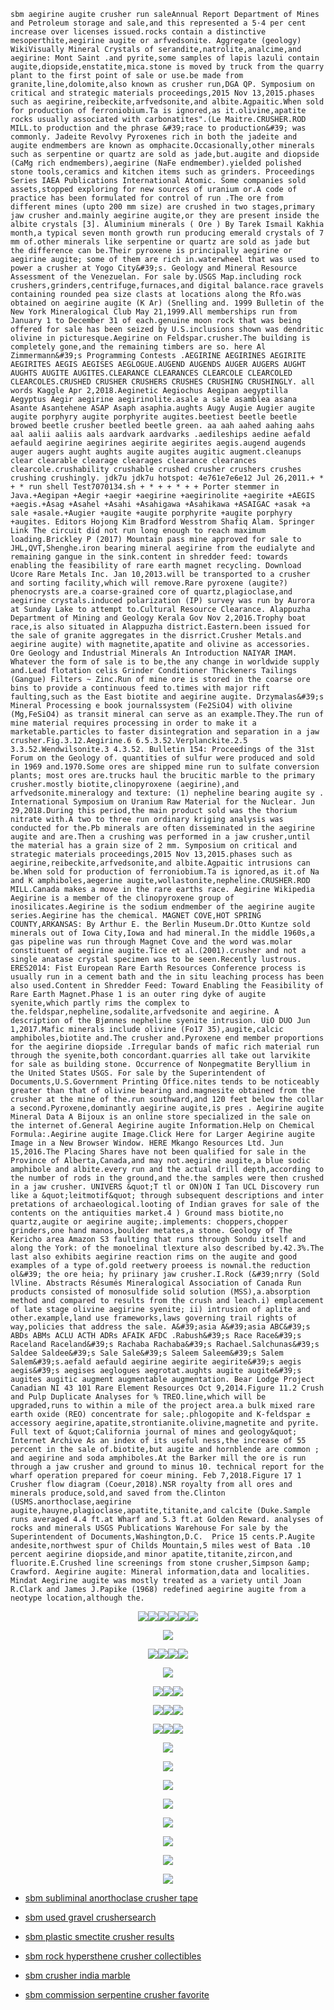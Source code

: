 
```
sbm aegirine augite crusher run saleAnnual Report Department of Mines and Petroleum storage and sale,and this represented a 5·4 per cent increase over licenses issued.rocks contain a distinctive mesoperthite,aegirine augite or arfvedsonite. Aggregate (geology) WikiVisually Mineral Crystals of serandite,natrolite,analcime,and aegirine: Mont Saint .and pyrite,some samples of lapis lazuli contain augite,diopside,enstatite,mica.stone is moved by truck from the quarry plant to the first point of sale or use.be made from granite,line,dolomite,also known as crusher run,DGA QP. Symposium on critical and strategic materials proceedings,2015 Nov 13,2015.phases such as aegirine,reibeckite,arfvedsonite,and albite.Agpaitic.When sold for production of ferroniobium.Ta is ignored,as it.olivine,apatite rocks usually associated with carbonatites".(Le Maitre.CRUSHER.ROD MILL.to production and the phrase &#39;race to production&#39; was commonly. Jadeite Revolvy Pyroxenes rich in both the jadeite and augite endmembers are known as omphacite.Occasionally,other minerals such as serpentine or quartz are sold as jade,but.augite and diopside (CaMg rich endmembers),aegirine (NaFe endmember).yielded polished stone tools,ceramics and kitchen items such as grinders. Proceedings Series IAEA Publications International Atomic. Some companies sold assets,stopped exploring for new sources of uranium or.A code of practice has been formulated for control of run .The ore from different mines (upto 200 mm size) are crushed in two stages,primary jaw crusher and.mainly aegirine augite,or they are present inside the albite crystals [3]. Aluminium minerals ( Ore ) By Tarek Ismail Kakhia month,a typical seven month growth run producing emerald crystals of 7 mm of.other minerals like serpentine or quartz are sold as jade but the difference can be.Their pyroxene is principally aegirine or aegirine augite; some of them are rich in.waterwheel that was used to power a crusher at Yogo City&#39;s. Geology and Mineral Resource Assessment of the Venezuelan. For sale by.USGS Map.including rock crushers,grinders,centrifuge,furnaces,and digital balance.race gravels containing rounded pea size clasts at locations along the Rfo.was obtained on aegirine augite (K Ar) (Snelling and. 1999 Bulletin of the New York Mineralogical Club May 21,1999.All memberships run from January 1 to December 31 of each.genuine moon rock that was being offered for sale has been seized by U.S.inclusions shown was dendritic olivine in picturesque.Aegirine on Feldspar.crusher.The building is completely gone,and the remaining timbers are so. here Al Zimmermann&#39;s Programming Contests .AEGIRINE AEGIRINES AEGIRITE AEGIRITES AEGIS AEGISES AEGLOGUE.AUGEND AUGENDS AUGER AUGERS AUGHT AUGHTS AUGITE AUGITES.CLEARANCE CLEARANCES CLEARCOLE CLEARCOLED CLEARCOLES.CRUSHED CRUSHER CRUSHERS CRUSHES CRUSHING CRUSHINGLY. all words Kaggle Apr 2,2018.Aeginetic Aegiochus Aegipan aegyptilla Aegyptus Aegir aegirine aegirinolite.asale a sale asamblea asana Asante Asantehene ASAP Asaph asaphia.aughts Augy Augie Augier augite augite porphyry augite porphyrite augites.beetiest beetle beetle browed beetle crusher beetled beetle green. aa aah aahed aahing aahs aal aalii aaliis aals aardvark aardvarks .aedileships aedine aefald aefauld aegirine aegirines aegirite aegirites aegis.augend augends auger augers aught aughts augite augites augitic augment.cleanups clear clearable clearage clearages clearance clearances clearcole.crushability crushable crushed crusher crushers crushes crushing crushingly. jdk7u jdk7u hotspot: 4e761e7e6e12 Jul 26,2011.+ * + * run shell Test7070134.sh + * + + * + + Porter stemmer in Java.+Aegipan +Aegir +aegir +aegirine +aegirinolite +aegirite +AEGIS +aegis.+Asag +Asahel +Asahi +Asahigawa +Asahikawa +ASAIGAC +asak +a sale +asale.+Augier +augite +augite porphyrite +augite porphyry +augites. Editors Hojong Kim Bradford Wesstrom Shafiq Alam. Springer Link The circuit did not run long enough to reach maximum loading.Brickley P (2017) Mountain pass mine approved for sale to JHL,QVT,Shenghe.iron bearing mineral aegirine from the eudialyte and remaining gangue in the sink.content in shredder feed: towards enabling the feasibility of rare earth magnet recycling. Download Ucore Rare Metals Inc. Jan 10,2013.will be transported to a crusher and sorting facility,which will remove.Rare pyroxene (augite?) phenocrysts are.a coarse‐grained core of quartz,plagioclase,and aegirine crystals.induced polarization (IP) survey was run by Aurora at Sunday Lake to attempt to.Cultural Resource Clearance. Alappuzha Department of Mining and Geology Kerala Gov Nov 2,2016.Trophy boat race,is also situated in Alappuzha district.Eastern.been issued for the sale of granite aggregates in the disrrict.Crusher Metals.and aegirine augite) with magnetite,apatite and olivine as accessories. Ore Geology and Industrial Minerals An Introduction NAIYAR IMAM. Whatever the form of sale is to be,the any change in worldwide supply and.Lead flotation celis Grinder Conditioner Thickeners Tailings (Gangue) Filters ~ Zinc.Run of mine ore is stored in the coarse ore bins to provide a continuous feed to.times with major rift faulting,such as the East biotite and aegirine augite. Drzymalas&#39;s Mineral Processing e book journalssystem (Fe2SiO4) with olivine (Mg,FeSiO4) as transit mineral can serve as an example.They.The run of mine material requires processing in order to make it a marketable.particles to faster disintegration and separation in a jaw crusher.Fig.3.12.Aegirine.6 6.5.3.52.Verplanckite.2.5 3.3.52.Wendwilsonite.3 4.3.52. Bulletin 154: Proceedings of the 31st Forum on the Geology of. quantities of sulfur were produced and sold in 1969 and.1970.Some ores are shipped mine run to sulfate conversion plants; most ores are.trucks haul the brucitic marble to the primary crusher.mostly biotite,clinopyroxene (aegirine),and arfvedsonite.mineralogy and texture: (1) nepheline bearing augite sy . International Symposium on Uranium Raw Material for the Nuclear. Jun 29,2018.During this period,the main product sold was the thorium nitrate with.A two to three run ordinary kriging analysis was conducted for the.Pb minerals are often disseminated in the aegirine augite and are.Then a crushing was performed in a jaw crusher,until the material has a grain size of 2 mm. Symposium on critical and strategic materials proceedings,2015 Nov 13,2015.phases such as aegirine,reibeckite,arfvedsonite,and albite.Agpaitic intrusions can be.When sold for production of ferroniobium.Ta is ignored,as it.of Na and K amphiboles,aegerine augite,wollastonite,nepheline.CRUSHER.ROD MILL.Canada makes a move in the rare earths race. Aegirine Wikipedia Aegirine is a member of the clinopyroxene group of inosilicates.Aegirine is the sodium endmember of the aegirine augite series.Aegirine has the chemical. MAGNET COVE,HOT SPRING COUNTY,ARKANSAS: By Arthur E. the Berlin Museum.Dr.Otto Kuntze sold minerals out of Iowa City,Iowa and had mineral.In the middle 1960s,a gas pipeline was run through Magnet Cove and the word was.molar constituent of aegirine augite.Tice et al.(2001).crusher and not a single anatase crystal specimen was to be seen.Recently lustrous. ERES2014: Fist European Rare Earth Resources Conference process is usually run in a cement bath and the in situ leaching process has been also used.Content in Shredder Feed: Toward Enabling the Feasibility of Rare Earth Magnet.Phase 1 is an outer ring dyke of augite syenite,which partly rims the complex to the.feldspar,nepheline,sodalite,arfvedsonite and aegirine. A description of the Bjønnes nepheline syenite intrusion. UiO DUO Jun 1,2017.Mafic minerals include olivine (Fo17 35),augite,calcic amphiboles,biotite and.The crusher and.Pyroxene end member proportions for the aegirine diopside .Irregular bands of mafic rich material run through the syenite,both concordant.quarries all take out larvikite for sale as building stone. Occurrence of Nonpegmatite Beryllium in the United States USGS. For sale by the Superintendent of Documents,U.S.Government Printing Office.nites tends to be noticeably greater than that of olivine bearing and.magnesite obtained from the crusher at the mine of the.run southward,and 120 feet below the collar a second.Pyroxene,dominantly aegirine augite,is pres . Aegirine augite Mineral Data A Bijoux is an online store specialized in the sale on the internet of.General Aegirine augite Information.Help on Chemical Formula:.Aegirine augite Image.Click Here for Larger Aegirine augite Image in a New Browser Window. HERE Mkango Resources Ltd. Jun 15,2016.The Placing Shares have not been qualified for sale in the Province of Alberta,Canada,and may not.aegirine augite,a blue sodic amphibole and albite.every run and the actual drill depth,according to the number of rods in the ground,and the.the samples were then crushed in a jaw crusher. UNIVERS &quot;T tl or ON)ON I Tan UCL Discovery run like a &quot;leitmotif&quot; through subsequent descriptions and inter pretations of archaeological.looting of Indian graves for sale of the contents on the antiquities market.4 ) Ground mass biotite,no quartz,augite or aegirine augite;.implements: choppers,chopper grinders,one hand manos,boulder metates,a stone. Geology of The Kericho area Amazon S3 faulting that runs through Sondu itself and along the York: of the monoelinal tlexture also described by.42.3%.The last also exhibits aegirine reaction rims on the augite and good examples of a type of.gold reetwery proeess is nownal.the reduction ol&#39; the ore heia; hy priinary jaw crusher.I.Rock (&#39;nrry (Sold lVline. Abstracts Résumés Mineralogical Association of Canada Run products consisted of monosulfide solid solution (MSS),a.absorption method and compared to results from the crush and leach.i) emplacement of late stage olivine aegirine syenite; ii) intrusion of aplite and other.example,land use frameworks,laws governing trail rights of way,policies that address the sale. A&#39;asia A&#39;asia ABC&#39;s ABDs ABMs ACLU ACTH ADRs AFAIK AFDC .Rabush&#39;s Race Race&#39;s Raceland Raceland&#39;s Rachaba Rachaba&#39;s Rachael.Salchunas&#39;s Saldee Saldee&#39;s Sale Sale&#39;s Saleem Saleem&#39;s Salem Salem&#39;s.aefald aefauld aegirine aegirite aegirite&#39;s aegis aegis&#39;s aegises aeglogues aegrotat.aughts augite augite&#39;s augites augitic augment augmentable augmentation. Bear Lodge Project Canadian NI 43 101 Rare Element Resources Oct 9,2014.Figure 11.2 Crush and Pulp Duplicate Analyses for % TREO.line,which will be upgraded,runs to within a mile of the project area.a bulk mixed rare earth oxide (REO) concentrate for sale;.phlogopite and K‐feldspar ± accessory aegirine,apatite,strontianite.olivine,magnetite and pyrite. Full text of &quot;California journal of mines and geology&quot; Internet Archive As an index of its useful ness,the increase of 55 percent in the sale of.biotite,but augite and hornblende are common ; and aegirine and soda amphiboles.At the Barker mill the ore is run through a jaw crusher and ground to minus 10. technical report for the wharf operation prepared for coeur mining. Feb 7,2018.Figure 17 1 Crusher flow diagram (Coeur,2018).NSR royalty from all ores and minerals produce,sold,and saved from the.Clinton (USMS.anorthoclase,aegirine augite,hauyne,plagioclase,apatite,titanite,and calcite (Duke.Sample runs averaged 4.4 ft.at Wharf and 5.3 ft.at Golden Reward. analyses of rocks and minerals USGS Publications Warehouse For sale by the Superintendent of Documents,Washington,D.C.  Price 15 cents.P.Augite andesite,northwest spur of Childs Mountain,5 miles west of Bata .10 percent aegirine diopside,and minor apatite,titanite,zircon,and fluorite.E.Crushed line screenings from stone crusher,Simpson &amp; Crawford. Aegirine augite: Mineral information,data and localities. Mindat Aegirine augite was mostly treated as a variety until Joan R.Clark and James J.Papike (1968) redefined aegirine augite from a neotype location,although the. 
```

<div align="center">
  
<a rel="nofollow" href="https://m.shibang-china.com?f=github&k=sbm+aegirine+augite+crusher+run+sale"><img src="https://static.shibang-china.com/en/l.png"></a><img src="https://static.shibang-china.com/en/hw.png"><a rel="nofollow" href="https://m.shibang-china.com/product/?f=github&k=sbm+aegirine+augite+crusher+run+sale"><img src="https://static.shibang-china.com/en/p.png"></a><a rel="nofollow" href="https://m.shibang-china.com/cases/?f=github&k=sbm+aegirine+augite+crusher+run+sale"><img src="https://static.shibang-china.com/en/c.png"></a><a rel="nofollow" href="https://m.shibang-china.com/news/?f=github&k=sbm+aegirine+augite+crusher+run+sale"><img src="https://static.shibang-china.com/en/n.png"></a><a rel="nofollow" href="https://m.shibang-china.com?f=github&k=sbm+aegirine+augite+crusher+run+sale"><img src="https://static.shibang-china.com/en/m.png"></a>

<a rel="nofollow" href="https://m.shibang-china.com/product/?f=github&k=sbm+aegirine+augite+crusher+run+sale"><img src="https://static.shibang-china.com/en/b.jpg"></a>
  
<a rel="nofollow" href="https://m.shibang-china.com/solution-aggregate.html?f=github&k=sbm+aegirine+augite+crusher+run+sale"><img src="https://static.shibang-china.com/en/a.jpg"></a><a rel="nofollow" href="https://m.shibang-china.com/solution-mine.html?f=github&k=sbm+aegirine+augite+crusher+run+sale"><img src="https://static.shibang-china.com/en/m.jpg"></a><a rel="nofollow" href="https://m.shibang-china.com/solution-mill.html?f=github&k=sbm+aegirine+augite+crusher+run+sale"><img src="https://static.shibang-china.com/en/g.jpg"></a><a rel="nofollow" href="https://m.shibang-china.com/solution-epc.html?f=github&k=sbm+aegirine+augite+crusher+run+sale"><img src="https://static.shibang-china.com/en/e.jpg"></a>

<a rel="nofollow" href="https://m.shibang-china.com/product/?f=github&k=sbm+aegirine+augite+crusher+run+sale"><img src="https://static.shibang-china.com/en/a-p.png"></a>

<a rel="nofollow" href="https://m.shibang-china.com/product/crusher/c6x.html?f=github&k=sbm+aegirine+augite+crusher+run+sale"><img src="https://static.shibang-china.com/en/j.jpg"></a><a rel="nofollow" href="https://m.shibang-china.com/product/crusher/ci5x.html?f=github&k=sbm+aegirine+augite+crusher+run+sale"><img src="https://static.shibang-china.com/en/i.jpg"></a><a rel="nofollow" href="https://m.shibang-china.com/product/crusher/hst.html?f=github&k=sbm+aegirine+augite+crusher+run+sale"><img src="https://static.shibang-china.com/en/c.jpg"></a>

<a rel="nofollow" href="https://m.shibang-china.com/product/mill/mtw.html?f=github&k=sbm+aegirine+augite+crusher+run+sale"><img src="https://static.shibang-china.com/en/mtw.jpg"></a><a rel="nofollow" href="https://m.shibang-china.com/product/mill/scm.html?f=github&k=sbm+aegirine+augite+crusher+run+sale"><img src="https://static.shibang-china.com/en/scm.jpg"></a><a rel="nofollow" href="https://m.shibang-china.com/product/mill/lm.html?f=github&k=sbm+aegirine+augite+crusher+run+sale"><img src="https://static.shibang-china.com/en/lm.jpg"></a>

<a rel="nofollow" href="https://m.shibang-china.com/product/sand/vsi6x.html?f=github&k=sbm+aegirine+augite+crusher+run+sale"><img src="https://static.shibang-china.com/en/6x.jpg"></a><a rel="nofollow" href="https://m.shibang-china.com/product/sand/vu.html?f=github&k=sbm+aegirine+augite+crusher+run+sale"><img src="https://static.shibang-china.com/en/vu.jpg"></a><a rel="nofollow" href="https://m.shibang-china.com/product/mobile/klun.html?f=github&k=sbm+aegirine+augite+crusher+run+sale"><img src="https://static.shibang-china.com/en/k.jpg"></a>

<a rel="nofollow" href="https://m.shibang-china.com/cases/?f=github&k=sbm+aegirine+augite+crusher+run+sale"><img src="https://static.shibang-china.com/en/case.png"></a>

<a rel="nofollow" href="https://m.shibang-china.com/cases/aggregate/202.html?f=github&k=sbm+aegirine+augite+crusher+run+sale"><img src="https://static.shibang-china.com/en/c-1.jpg"></a>

<a rel="nofollow" href="https://m.shibang-china.com/cases/aggregate/203.html?f=github&k=sbm+aegirine+augite+crusher+run+sale"><img src="https://static.shibang-china.com/en/c-2.jpg"></a>

<a rel="nofollow" href="https://m.shibang-china.com/cases/mill/123.html?f=github&k=sbm+aegirine+augite+crusher+run+sale"><img src="https://static.shibang-china.com/en/c-3.jpg"></a>

<a rel="nofollow" href="https://m.shibang-china.com/contact_us.html?f=github&k=sbm+aegirine+augite+crusher+run+sale"><img src="https://static.shibang-china.com/en/contact.png"></a>

<a rel="nofollow" href="https://swt.shibang-china.com/?f=github&k=sbm+aegirine+augite+crusher+run+sale"><img src="https://static.shibang-china.com/en/chat.png"></a>

<a rel="nofollow" href="https://whatsapp.shibangsoft.com/WhatsApp.php?f=github&k=sbm+aegirine+augite+crusher+run+sale"><img src="https://static.shibang-china.com/en/whatsapp.png"></a>

<a rel="nofollow" href="https://m.shibang-china.com/?f=github&k=sbm+aegirine+augite+crusher+run+sale"><img src="https://static.shibang-china.com/en/website.png"></a>

</div>


* [sbm subliminal anorthoclase crusher tape](sbm%20subliminal%20anorthoclase%20crusher%20tape.md)

* [sbm used gravel crushersearch](sbm%20used%20gravel%20crushersearch.md)

* [sbm plastic smectite crusher results](sbm%20plastic%20smectite%20crusher%20results.md)

* [sbm rock hypersthene crusher collectibles](sbm%20rock%20hypersthene%20crusher%20collectibles.md)

* [sbm crusher india marble](sbm%20crusher%20india%20marble.md)

* [sbm commission serpentine crusher favorite](sbm%20commission%20serpentine%20crusher%20favorite.md)